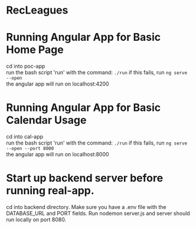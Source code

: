 # RecLeagues
# Running Angular App for Basic Home Page
cd into poc-app    
run the bash script 'run' with the command: `./run`
if this fails, run `ng serve --open`     
the angular app will run on localhost:4200

# Running Angular App for Basic Calendar Usage
cd into cal-app    
run the bash script 'run' with the command: `./run`
if this fails, run `ng serve --open --port 8000`     
the angular app will run on localhost:8000

# Start up backend server before running real-app.
cd into backend directory. Make sure you have a .env file with the DATABASE_URL and PORT fields. Run nodemon server.js and server should run locally on port 8080.
